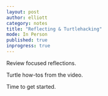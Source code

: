 ```yaml
---
layout: post
author: elliott
category: notes
title: "Reflecting & Turtlehacking"
mode: In Person
published: true
inprogress: true
---
```


Review focused reflections.

Turtle how-tos from the video.

Time to get started.